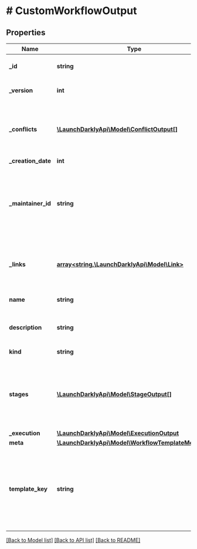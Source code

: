 # # CustomWorkflowOutput

## Properties

Name | Type | Description | Notes
------------ | ------------- | ------------- | -------------
**_id** | **string** | The ID of the workflow |
**_version** | **int** | The version of the workflow |
**_conflicts** | [**\LaunchDarklyApi\Model\ConflictOutput[]**](ConflictOutput.md) | Any conflicts that are present in the workflow stages |
**_creation_date** | **int** |  |
**_maintainer_id** | **string** | The member ID of the maintainer of the workflow. Defaults to the workflow creator. |
**_links** | [**array<string,\LaunchDarklyApi\Model\Link>**](Link.md) | The location and content type of related resources |
**name** | **string** | The name of the workflow |
**description** | **string** | A brief description of the workflow | [optional]
**kind** | **string** | The kind of workflow | [optional]
**stages** | [**\LaunchDarklyApi\Model\StageOutput[]**](StageOutput.md) | The stages that make up the workflow. Each stage contains conditions and actions. | [optional]
**_execution** | [**\LaunchDarklyApi\Model\ExecutionOutput**](ExecutionOutput.md) |  |
**meta** | [**\LaunchDarklyApi\Model\WorkflowTemplateMetadata**](WorkflowTemplateMetadata.md) |  | [optional]
**template_key** | **string** | For workflows being created from a workflow template, this value is the template&#39;s key | [optional]

[[Back to Model list]](../../README.md#models) [[Back to API list]](../../README.md#endpoints) [[Back to README]](../../README.md)

